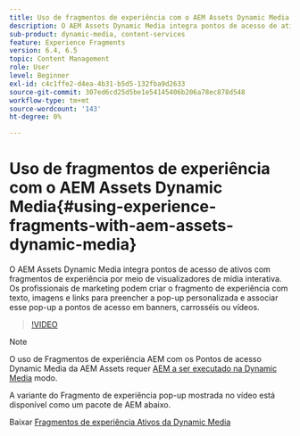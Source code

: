 ```yaml
---
title: Uso de fragmentos de experiência com o AEM Assets Dynamic Media
description: O AEM Assets Dynamic Media integra pontos de acesso de ativos com fragmentos de experiência por meio de visualizadores de mídia interativa. Os profissionais de marketing podem criar o fragmento de experiência com texto, imagens e links para preencher a pop-up personalizada e associar esse pop-up a pontos de acesso em banners, carrosséis ou vídeos.
sub-product: dynamic-media, content-services
feature: Experience Fragments
version: 6.4, 6.5
topic: Content Management
role: User
level: Beginner
exl-id: c4c1ffe2-d4ea-4b31-b5d5-132fba9d2633
source-git-commit: 307ed6cd25d5be1e54145406b206a78ec878d548
workflow-type: tm+mt
source-wordcount: '143'
ht-degree: 0%

---
```


# Uso de fragmentos de experiência com o AEM Assets Dynamic Media{#using-experience-fragments-with-aem-assets-dynamic-media}

O AEM Assets Dynamic Media integra pontos de acesso de ativos com fragmentos de experiência por meio de visualizadores de mídia interativa. Os profissionais de marketing podem criar o fragmento de experiência com texto, imagens e links para preencher a pop-up personalizada e associar esse pop-up a pontos de acesso em banners, carrosséis ou vídeos.

>[!VIDEO](https://video.tv.adobe.com/v/22115/?quality=9&learn=on)

>[!NOTE]
>
>O uso de Fragmentos de experiência AEM com os Pontos de acesso Dynamic Media da AEM Assets requer [AEM a ser executado na Dynamic Media](https://experienceleague.adobe.com/docs/) modo.

A variante do Fragmento de experiência pop-up mostrada no vídeo está disponível como um pacote de AEM abaixo.

Baixar [Fragmentos de experiência Ativos da Dynamic Media](assets/experience-fragmentsdynamic-mediaassets-100.zip)
